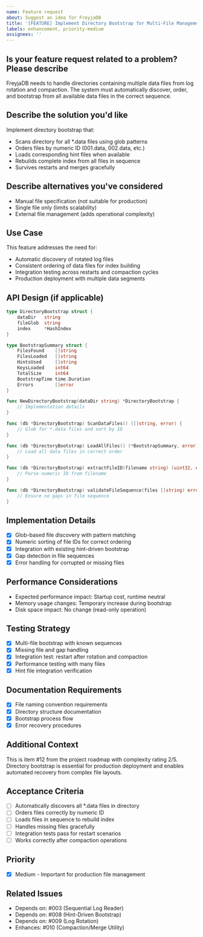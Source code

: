 ```yaml
---
name: Feature request
about: Suggest an idea for FreyjaDB
title: '[FEATURE] Implement Directory Bootstrap for Multi-File Management'
labels: enhancement, priority-medium
assignees: ''
---
```


## Is your feature request related to a problem? Please describe

FreyjaDB needs to handle directories containing multiple data files from log rotation and compaction. The system must automatically discover, order, and bootstrap from all available data files in the correct sequence.

## Describe the solution you'd like

Implement directory bootstrap that:

- Scans directory for all *.data files using glob patterns
- Orders files by numeric ID (001.data, 002.data, etc.)
- Loads corresponding hint files when available
- Rebuilds complete index from all files in sequence
- Survives restarts and merges gracefully

## Describe alternatives you've considered

- Manual file specification (not suitable for production)
- Single file only (limits scalability)
- External file management (adds operational complexity)

## Use Case

This feature addresses the need for:

- Automatic discovery of rotated log files
- Consistent ordering of data files for index building
- Integration testing across restarts and compaction cycles
- Production deployment with multiple data segments

## API Design (if applicable)

```go
type DirectoryBootstrap struct {
    dataDir   string
    fileGlob  string
    index     *HashIndex
}

type BootstrapSummary struct {
    FilesFound    []string
    FilesLoaded   []string
    HintsUsed     []string
    KeysLoaded    int64
    TotalSize     int64
    BootstrapTime time.Duration
    Errors        []error
}

func NewDirectoryBootstrap(dataDir string) *DirectoryBootstrap {
    // Implementation details
}

func (db *DirectoryBootstrap) ScanDataFiles() ([]string, error) {
    // Glob for *.data files and sort by ID
}

func (db *DirectoryBootstrap) LoadAllFiles() (*BootstrapSummary, error) {
    // Load all data files in correct order
}

func (db *DirectoryBootstrap) extractFileID(filename string) (uint32, error) {
    // Parse numeric ID from filename
}

func (db *DirectoryBootstrap) validateFileSequence(files []string) error {
    // Ensure no gaps in file sequence
}
```

## Implementation Details

- [x] Glob-based file discovery with pattern matching
- [x] Numeric sorting of file IDs for correct ordering
- [x] Integration with existing hint-driven bootstrap
- [x] Gap detection in file sequences
- [x] Error handling for corrupted or missing files

## Performance Considerations

- Expected performance impact: Startup cost, runtime neutral
- Memory usage changes: Temporary increase during bootstrap
- Disk space impact: No change (read-only operation)

## Testing Strategy

- [x] Multi-file bootstrap with known sequences
- [x] Missing file and gap handling
- [x] Integration test: restart after rotation and compaction
- [x] Performance testing with many files
- [x] Hint file integration verification

## Documentation Requirements

- [x] File naming convention requirements
- [x] Directory structure documentation
- [x] Bootstrap process flow
- [x] Error recovery procedures

## Additional Context

This is item #12 from the project roadmap with complexity rating 2/5. Directory bootstrap is essential for production deployment and enables automated recovery from complex file layouts.

## Acceptance Criteria

- [ ] Automatically discovers all *.data files in directory
- [ ] Orders files correctly by numeric ID
- [ ] Loads files in sequence to rebuild index
- [ ] Handles missing files gracefully
- [ ] Integration tests pass for restart scenarios
- [ ] Works correctly after compaction operations

## Priority

- [x] Medium - Important for production file management

## Related Issues

- Depends on: #003 (Sequential Log Reader)
- Depends on: #008 (Hint-Driven Bootstrap)
- Depends on: #009 (Log Rotation)
- Enhances: #010 (Compaction/Merge Utility)
